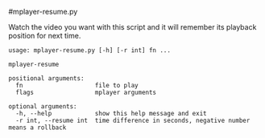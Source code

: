 #mplayer-resume.py

Watch the video you want with this script and it will remember its playback
position for next time.
	
	usage: mplayer-resume.py [-h] [-r int] fn ...
	
	mplayer-resume
	
	positional arguments:
	  fn                    file to play
	  flags                 mplayer arguments
	
	optional arguments:
	  -h, --help            show this help message and exit
	  -r int, --resume int  time difference in seconds, negative number means a rollback
